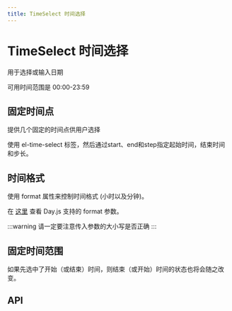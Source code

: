 ```yaml
---
title: TimeSelect 时间选择
---
```


# TimeSelect 时间选择

用于选择或输入日期

可用时间范围是 00:00-23:59

## 固定时间点

提供几个固定的时间点供用户选择

使用 el-time-select 标签，然后通过start、end和step指定起始时间，结束时间和步长。

<demo path="./immobilizationTime" />

## 时间格式

使用 format 属性来控制时间格式 (小时以及分钟)。

在 [这里](https://day.js.org/docs/zh-CN/display/format) 查看 Day.js 支持的 format 参数。

:::warning
请一定要注意传入参数的大小写是否正确
:::

<demo path="./timeFormat" />

## 固定时间范围

如果先选中了开始（或结束）时间，则结束（或开始）时间的状态也将会随之改变。

<demo path="./timeRang" />

## API

<API src="./time_select.json" lang="zh"></API>